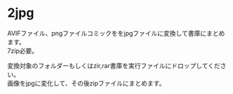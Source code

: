 # 2jpg
AVIFファイル、pngファイルコミックををjpgファイルに変換して書庫にまとめます。  
7zip必要。

変換対象のフォルダーもしくはzir,rar書庫を実行ファイルにドロップしてください。  
画像をjpgに変化して、その後zipファイルにまとめます。
